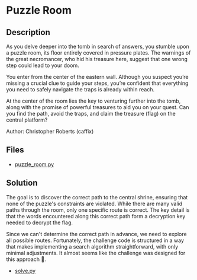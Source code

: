 # Puzzle Room

## Description

As you delve deeper into the tomb in search of answers, you stumble upon a puzzle room, its floor entirely covered in pressure plates. The warnings of the great necromancer, who hid his treasure here, suggest that one wrong step could lead to your doom.

You enter from the center of the eastern wall. Although you suspect you’re missing a crucial clue to guide your steps, you’re confident that everything you need to safely navigate the traps is already within reach.

At the center of the room lies the key to venturing further into the tomb, along with the promise of powerful treasures to aid you on your quest. Can you find the path, avoid the traps, and claim the treasure (flag) on the central platform?

Author: Christopher Roberts (caffix)

## Files

* [puzzle_room.py](puzzle_room.py)

## Solution

The goal is to discover the correct path to the central shrine, ensuring that none of the puzzle's constraints are violated. While there are many valid paths through the room, only one specific route is correct. The key detail is that the words encountered along this correct path form a decryption key needed to decrypt the flag.

Since we can't determine the correct path in advance, we need to explore all possible routes. Fortunately, the challenge code is structured in a way that makes implementing a search algorithm straightforward, with only minimal adjustments. It almost seems like the challenge was designed for this approach 🤔.

* [solve.py](solve.py)
